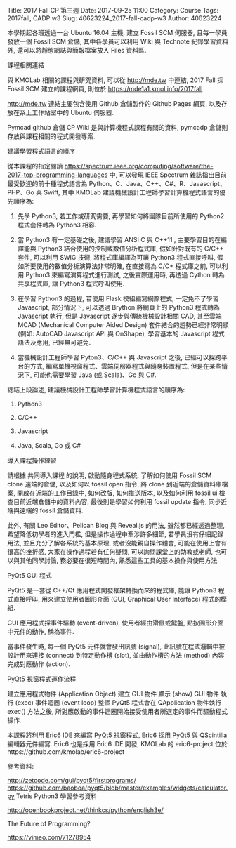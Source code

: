 Title: 2017 Fall CP 第三週
Date: 2017-09-25 11:00
Category: Course
Tags: 2017fall, CADP w3
Slug: 40623224_2017-fall-cadp-w3
Author: 40623224

本學期起各班透過一台 Ubuntu 16.04 主機, 建立 Fossil SCM 伺服器, 且每一學員發放一個 Fossil SCM 倉儲, 其中各學員可以利用 Wiki 與 Technote 紀錄學習資料外, 還可以將靜態網誌與簡報檔案放入 Files 資料區.

<!-- PELICAN_END_SUMMARY -->

課程相關連結

與 KMOLab 相關的課程與研究資料, 可以從 http://mde.tw 中連結, 2017 Fall 採 Fossil SCM 建立的課程網頁, 則位於 https://mde1a1.kmol.info/2017fall

http://mde.tw 連結主要包含使用 Github 倉儲製作的 Github Pages 網頁, 以及存放在系上工作站室中的 Ubuntu 伺服器.

Pymcad github 倉儲 CP Wiki 是與計算機程式課程有關的資料, pymcadp 倉儲則存放與課程相關的程式開發專案.

建議學習程式語言的順序

從本課程的指定閱讀 https://spectrum.ieee.org/computing/software/the-2017-top-programming-languages 中, 可以發現 IEEE Spectrum 雜誌指出目前最受歡迎的前十種程式語言為 Python、C、Java、C++、C#、R、Javascript、PHP、Go 與 Swift, 其中 KMOLab 建議機械設計工程師學習計算機程式語言的優先順序為:

1. 先學 Python3, 若工作或研究需要, 再學習如何將團隊目前所使用的 Python2 程式套件轉為 Python3 相容.

2. 當 Python3 有一定基礎之後, 建議學習 ANSI C 與 C++11 , 主要學習目的在編譯能與 Python3 結合使用的控制或數值分析程式庫, 假如針對既有的 C/C++ 套件, 可以利用 SWIG 技術, 將程式庫編譯為可讓 Python3 程式直接呼叫, 假如所要使用的數值分析演算法非常明確, 在直接寫為 C/C+ 程式庫之前, 可以利用 Python3 來編寫演算程式進行測試, 之後實際運用時, 再透過 Cython 轉為共享程式庫, 讓 Python3 程式呼叫使用.

3. 在學習 Python3 的過程, 若使用 Flask 模組編寫網際程式, 一定免不了學習 Javascript, 部分情況下, 可以透過 Brython 將網頁上的 Python3 程式轉為 Javascript 執行, 但是 Javascript 逐步與傳統機械設計相關 CAD, 甚至雲端 MCAD (Mechanical Computer Aided Design) 套件結合的趨勢已經非常明顯 (例如: AutoCAD Javascript API 與 OnShape), 學習基本的 Javascript 程式語法及應用, 已經無可避免.

4. 當機械設計工程師學習 Pyton3、C/C++ 與 Javascript 之後, 已經可以採跨平台的方式, 編寫單機視窗程式、雲端伺服器程式與隨身裝置程式, 但是在某些情況下, 可能也需要學習 Java (或 Scala)、Go 與 C#.

總結上段論述, 建議機械設計工程師學習計算機程式語言的順序為:

1. Python3

2. C/C++

3. Javascript

4. Java, Scala, Go 或 C#

導入課程操作練習

請根據 共同導入課程 的說明, 啟動隨身程式系統, 了解如何使用 Fossil SCM clone 遠端的倉儲, 以及如何以 fossil open 指令, 將 clone 到近端的倉儲資料庫檔案, 開啟在近端的工作目錄中, 如何改版, 如何推送版本, 以及如何利用 fossil ui 檢查目前近端倉儲中的資料內容, 最後則是學習如何利用 fossil update 指令, 同步近端與遠端的 fossil 倉儲資料.

此外, 有關 Leo Editor、Pelican Blog 與 Reveal.js 的用法, 雖然都已經透過整理, 希望降低初學者的進入門檻, 但是操作過程中牽涉許多細節, 若學員沒有仔細記錄用法, 並且充分了解各系統的基本原理, 或者沒能親自操作體會, 可能在使用上會有很高的挫折感, 大家在操作過程若有任何疑問, 可以詢問課堂上的助教或老師, 也可以與其他同學討論, 務必要在很短時間內, 熟悉這些工具的基本操作與使用方法.

PyQt5 GUI 程式

PyQt5 是一套從 C++/Qt 應用程式開發框架轉換而來的程式庫, 能讓 Python3 程式直接呼叫, 用來建立使用者圖形介面 (GUI, Graphical User Interface) 程式的模組.

GUI 應用程式採事件驅動 (event-driven), 使用者經由滑鼠或鍵盤, 點按圖形介面中元件的動作, 稱為事件.

當事件發生時, 每一個 PyQt5 元件就會發出訊號 (signal), 此訊號在程式邏輯中被設計用來連接 (connect) 到特定動作槽 (slot), 並由動作槽的方法 (method) 內容完成對應動作 (action).

PyQt5 視窗程式運作流程

建立應用程式物件 (Application Object)
建立 GUI 物件
顯示 (show) GUI 物件
執行 (exec) 事件迴圈 (event loop)
整個 PyQt5 程式會在 QApplication 物件執行 exec() 方法之後, 所對應啟動的事件迴圈開始接受使用者所選定的事件而驅動程式操作.

本課程將利用 Eric6 IDE 來編寫 PyQt5 視窗程式, Eric6 採用 PyQt5 與 QScintilla 編輯器元件編寫. Eric6 也是採用 Eric6 IDE 開發, KMOLab 的 eric6-project 位於https://github.com/kmolab/eric6-project

參考資料:

http://zetcode.com/gui/pyqt5/firstprograms/
https://github.com/baoboa/pyqt5/blob/master/examples/widgets/calculator.py
Tetris
Python3 學習參考資料

http://openbookproject.net/thinkcs/python/english3e/

The Future of Programming?

https://vimeo.com/71278954